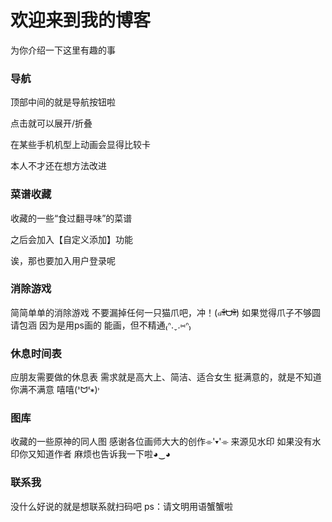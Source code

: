 # 欢迎来到我的博客

为你介绍一下这里有趣的事


### 导航

顶部中间的就是导航按钮啦

点击就可以展开/折叠

在某些手机机型上动画会显得比较卡

本人不才还在想方法改进


### 菜谱收藏

收藏的一些“食过翻寻味”的菜谱

之后会加入【自定义添加】功能

诶，那也要加入用户登录呢


### 消除游戏

简简单单的消除游戏
不要漏掉任何一只猫爪吧，冲！(๑ᵒ̴̶̷͈᷄ᗨᵒ̴̶̷͈᷅)
如果觉得爪子不够圆请包涵
因为是用ps画的
能画，但不精通₍ᐢ.ˬ.⑅ᐢ₎

### 休息时间表

应朋友需要做的休息表
需求就是高大上、简洁、适合女生
挺满意的，就是不知道你满不满意
嘻嘻(ᕑᗢᓫ∗)˒

### 图库

收藏的一些原神的同人图
感谢各位画师大大的创作⌯'▾'⌯
来源见水印
如果没有水印你又知道作者
麻烦也告诉我一下啦◕‿◕

### 联系我

没什么好说的就是想联系就扫码吧
ps：请文明用语蟹蟹啦
